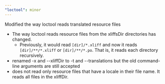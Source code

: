 ```yaml
---
"loctool": minor
---
```


Modified the way loctool reads translated resource files

- The way loctool reads resource files from the xliffsDir directories
  has changed.
  - Previously, it would read `[dir]/*.xliff` and now it reads `[dir]/**/*.xliff`
    or `[dir]/**/*.po`. That is, it reads each directory recursively.
- renamed -x and --xliffDir to -t and --translations but the old
  command-line arguments are still accepted
- does not read only resource files that have a locale in their
  file name. It reads all files in the xliffDir.
